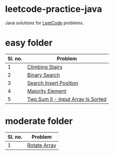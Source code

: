 # leetcode-practice-java

Java solutions for [LeetCode](https://leetcode.com/) problems.

# easy folder

| Sl. no. | Problem |
| --- | --- |
| 1 | [Climbing Stairs](https://leetcode.com/problems/climbing-stairs/) |
| 2 | [Binary Search](https://leetcode.com/problems/binary-search/) |
| 3 | [Search Insert Position](https://leetcode.com/problems/search-insert-position/) |
| 4 | [Majority Element](https://leetcode.com/problems/majority-element/) |
| 5 | [Two Sum II - Input Array Is Sorted](https://leetcode.com/problems/two-sum-ii-input-array-is-sorted/) |

# moderate folder

| Sl. no. | Problem |
| --- | --- |
| 1 | [Rotate Array](https://leetcode.com/problems/rotate-array/) |
